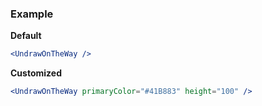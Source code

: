 ### Example

**Default**
```jsx
<UndrawOnTheWay />
```

**Customized**
```jsx
<UndrawOnTheWay primaryColor="#41B883" height="100" />
```

